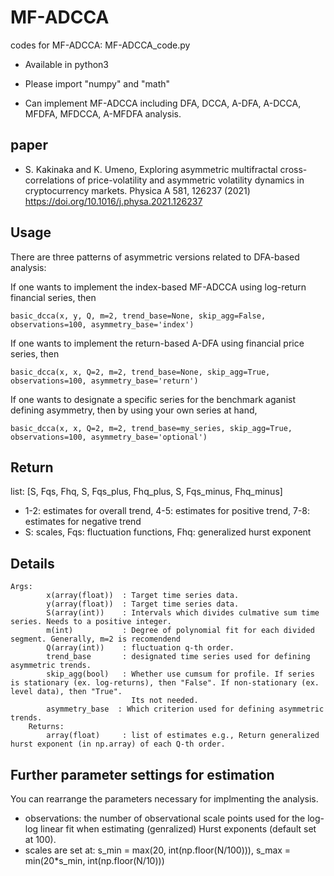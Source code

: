 # MF-ADCCA
codes for MF-ADCCA: MF-ADCCA_code.py

- Available in python3

- Please import "numpy" and "math"

- Can implement MF-ADCCA including DFA, DCCA, A-DFA, A-DCCA, MFDFA, MFDCCA, A-MFDFA analysis.

## paper
- S. Kakinaka and K. Umeno, Exploring asymmetric multifractal cross-correlations of price-volatility and asymmetric volatility dynamics in cryptocurrency markets. Physica A 581, 126237 (2021) https://doi.org/10.1016/j.physa.2021.126237

## Usage

There are three patterns of asymmetric versions related to DFA-based analysis:

If one wants to implement the index-based MF-ADCCA using log-return financial series, then

	basic_dcca(x, y, Q, m=2, trend_base=None, skip_agg=False, observations=100, asymmetry_base='index')

If one wants to implement the return-based A-DFA using financial price series, then

	basic_dcca(x, x, Q=2, m=2, trend_base=None, skip_agg=True, observations=100, asymmetry_base='return')

If one wants to designate a specific series for the benchmark aganist defining asymmetry, then by using your own series at hand,
	
	basic_dcca(x, x, Q=2, m=2, trend_base=my_series, skip_agg=True, observations=100, asymmetry_base='optional')

## Return

list: [S, Fqs, Fhq, S, Fqs_plus, Fhq_plus, S, Fqs_minus, Fhq_minus]
- 1-2: estimates for overall trend, 4-5: estimates for positive trend, 7-8: estimates for negative trend
- S: scales, Fqs: fluctuation functions, Fhq: generalized hurst exponent

## Details
	Args:
            x(array(float))  : Target time series data.
            y(array(float))  : Target time series data.
            S(array(int))    : Intervals which divides culmative sum time series. Needs to a positive integer.
            m(int)           : Degree of polynomial fit for each divided segment. Generally, m=2 is recomendend
            Q(array(int))    : fluctuation q-th order.
            trend_base       : designated time series used for defining asymmetric trends.
            skip_agg(bool)   : Whether use cumsum for profile. If series is stationary (ex. log-returns), then "False". If non-stationary (ex. level data), then "True".
                               Its not needed.
            asymmetry_base  : Which criterion used for defining asymmetric trends.
        Returns:
            array(float)     : list of estimates e.g., Return generalized hurst exponent (in np.array) of each Q-th order.

## Further parameter settings for estimation

You can rearrange the parameters necessary for implmenting the analysis.
- observations: the number of observational scale points used for the log-log linear fit when estimating (genralized) Hurst exponents (default set at 100).
- scales are set at: s_min = max(20, int(np.floor(N/100))), s_max = min(20*s_min, int(np.floor(N/10)))
  
